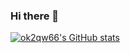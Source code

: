 ### Hi there 👋

[![ok2qw66's GitHub stats](https://github-readme-stats.vercel.app/api?username=ok2qw66&count_private=true&show_icons=true&theme=omni)](https://github.com/anuraghazra/github-readme-stats)

<!--
**ok2qw66/ok2qw66** is a ✨ _special_ ✨ repository because its `README.md` (this file) appears on your GitHub profile.

Here are some ideas to get you started:

- 🔭 I’m currently working on ...
- 🌱 I’m currently learning ...
- 👯 I’m looking to collaborate on ...
- 🤔 I’m looking for help with ...
- 💬 Ask me about ...
- 📫 How to reach me: ...
- 😄 Pronouns: ...
- ⚡ Fun fact: ...
-->
